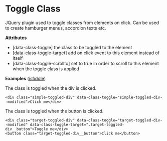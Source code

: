 Toggle Class
============

JQuery plugin used to toggle classes from elements on click. Can be used to create hamburger menus, accordion texts etc.

__Attributes__
- [data-class-toggle] the class to be toggled to the element
- [data-class-toggle-target] add on click event to this element instead of itself
- [data-class-toggle-scrollto] set to true in order to scroll to this element when the toggle class is applied

__Examples__
([jsfiddle](http://jsfiddle.net/liberat0r/xo686jy9/))

The class is toggled when the div is clicked.
```
<div class="simple-toggled-div" data-class-toggle="simple-toggled-div--modified">Click me</div>
```

The class is toggled when the button is clicked.
```
<div class="target-toggled-div" data-class-toggle="target-toggled-div--modified" data-class-toggle-target=".target-toggled-div__button">Toggle me</div>
<button class="target-toggled-div__button">Click me</button>
```
